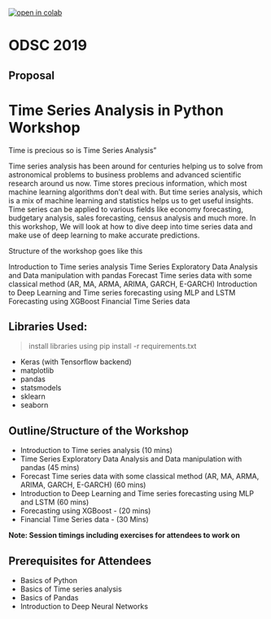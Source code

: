 [![open in colab](https://colab.research.google.com/assets/colab-badge.svg)](https://colab.research.google.com/github/poornagurram/TimeSeriesAnalysis_ODSC_2019/)

# ODSC 2019

## Proposal

# Time Series Analysis in Python Workshop
Time is precious so is Time Series Analysis”

Time series analysis has been around for centuries helping us to solve from astronomical problems to business problems and advanced scientific research around us now. Time stores precious information, which most machine learning algorithms don’t deal with. But time series analysis, which is a mix of machine learning and statistics helps us to get useful insights. Time series can be applied to various fields like economy forecasting, budgetary analysis, sales forecasting, census analysis and much more. In this workshop, We will look at how to dive deep into time series data and make use of deep learning to make accurate predictions.

Structure of the workshop goes like this

Introduction to Time series analysis
Time Series Exploratory Data Analysis and Data manipulation with pandas
Forecast Time series data with some classical method (AR, MA, ARMA, ARIMA, GARCH, E-GARCH)
Introduction to Deep Learning and Time series forecasting using MLP and LSTM
Forecasting using XGBoost
Financial Time Series data

## Libraries Used:
> install libraries using pip install -r requirements.txt 

* Keras (with Tensorflow backend)
* matplotlib
* pandas
* statsmodels
* sklearn
* seaborn


## Outline/Structure of the Workshop

* Introduction to Time series analysis (10 mins)
* Time Series Exploratory Data Analysis and Data manipulation with pandas (45 mins)
* Forecast Time series data with some classical method (AR, MA, ARMA, ARIMA, GARCH, E-GARCH) (60 mins)
* Introduction to Deep Learning and Time series forecasting using MLP and LSTM (60 mins)
* Forecasting using XGBoost - (20 mins)
* Financial Time Series data - (30 Mins)

**Note: Session timings including exercises for attendees to work on**

## Prerequisites for Attendees
* Basics of Python
* Basics of Time series analysis
* Basics of Pandas
* Introduction to Deep Neural Networks


